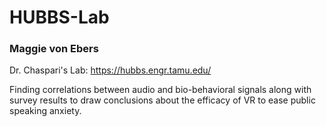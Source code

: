 
# HUBBS-Lab
### Maggie von Ebers

Dr. Chaspari's Lab: https://hubbs.engr.tamu.edu/

Finding correlations between audio and bio-behavioral signals along with 
survey results to draw conclusions about the efficacy of VR to ease public
speaking anxiety.

